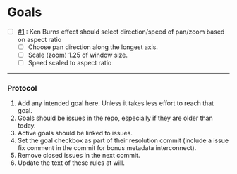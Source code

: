 # Goals

- [ ] [#1](https://github.com/ocodo/slideshow/issues/1) : Ken Burns effect should select direction/speed of pan/zoom based on aspect ratio
  - [ ] Choose pan direction along the longest axis. 
  - [ ] Scale (zoom) 1.25 of window size.
  - [ ] Speed scaled to aspect ratio
  
- - -

### Protocol

1. Add any intended goal here. Unless it takes less effort to reach that goal.
2. Goals should be issues in the repo, especially if they are older than today.
3. Active goals should be linked to issues.
3. Set the goal checkbox as part of their resolution commit (include a issue fix comment in the commit for bonus metadata interconnect).
4. Remove closed issues in the next commit.
5. Update the text of these rules at will.
